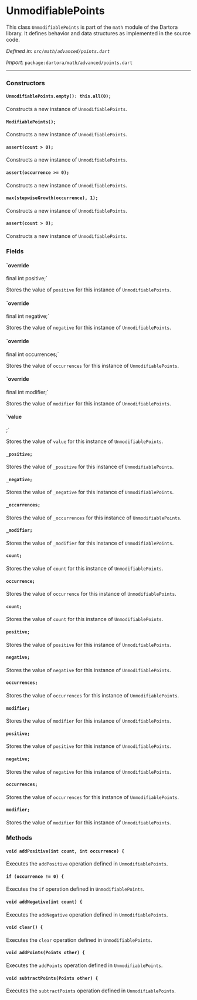 # UnmodifiablePoints

This class `UnmodifiablePoints` is part of the `math` module of the Dartora library. It defines behavior and data structures as implemented in the source code.

_Defined in: `src/math/advanced/points.dart`_

_Import_: `package:dartora/math/advanced/points.dart`


---


### Constructors

#### `UnmodifiablePoints.empty(): this.all(0);`

Constructs a new instance of `UnmodifiablePoints`.



#### `ModifiablePoints();`

Constructs a new instance of `UnmodifiablePoints`.



#### `assert(count > 0);`

Constructs a new instance of `UnmodifiablePoints`.



#### `assert(occurrence >= 0);`

Constructs a new instance of `UnmodifiablePoints`.



#### `max(stepwiseGrowth(occurrence), 1);`

Constructs a new instance of `UnmodifiablePoints`.



#### `assert(count > 0);`

Constructs a new instance of `UnmodifiablePoints`.



### Fields

#### `override
  final int positive;`

Stores the value of `positive` for this instance of `UnmodifiablePoints`.



#### `override
  final int negative;`

Stores the value of `negative` for this instance of `UnmodifiablePoints`.



#### `override
  final int occurrences;`

Stores the value of `occurrences` for this instance of `UnmodifiablePoints`.



#### `override
  final int modifier;`

Stores the value of `modifier` for this instance of `UnmodifiablePoints`.



#### `value
  ;`

Stores the value of `value` for this instance of `UnmodifiablePoints`.



#### `_positive;`

Stores the value of `_positive` for this instance of `UnmodifiablePoints`.



#### `_negative;`

Stores the value of `_negative` for this instance of `UnmodifiablePoints`.



#### `_occurrences;`

Stores the value of `_occurrences` for this instance of `UnmodifiablePoints`.



#### `_modifier;`

Stores the value of `_modifier` for this instance of `UnmodifiablePoints`.



#### `count;`

Stores the value of `count` for this instance of `UnmodifiablePoints`.



#### `occurrence;`

Stores the value of `occurrence` for this instance of `UnmodifiablePoints`.



#### `count;`

Stores the value of `count` for this instance of `UnmodifiablePoints`.



#### `positive;`

Stores the value of `positive` for this instance of `UnmodifiablePoints`.



#### `negative;`

Stores the value of `negative` for this instance of `UnmodifiablePoints`.



#### `occurrences;`

Stores the value of `occurrences` for this instance of `UnmodifiablePoints`.



#### `modifier;`

Stores the value of `modifier` for this instance of `UnmodifiablePoints`.



#### `positive;`

Stores the value of `positive` for this instance of `UnmodifiablePoints`.



#### `negative;`

Stores the value of `negative` for this instance of `UnmodifiablePoints`.



#### `occurrences;`

Stores the value of `occurrences` for this instance of `UnmodifiablePoints`.



#### `modifier;`

Stores the value of `modifier` for this instance of `UnmodifiablePoints`.





### Methods

#### `void addPositive(int count, int occurrence) {`

Executes the `addPositive` operation defined in `UnmodifiablePoints`.



#### `if (occurrence != 0) {`

Executes the `if` operation defined in `UnmodifiablePoints`.



#### `void addNegative(int count) {`

Executes the `addNegative` operation defined in `UnmodifiablePoints`.



#### `void clear() {`

Executes the `clear` operation defined in `UnmodifiablePoints`.



#### `void addPoints(Points other) {`

Executes the `addPoints` operation defined in `UnmodifiablePoints`.



#### `void subtractPoints(Points other) {`

Executes the `subtractPoints` operation defined in `UnmodifiablePoints`.



